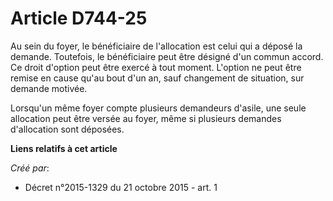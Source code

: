 # Article D744-25

Au sein du foyer, le bénéficiaire de l'allocation est celui qui a déposé la demande. Toutefois, le bénéficiaire peut être
désigné d'un commun accord. Ce droit d'option peut être exercé à tout moment. L'option ne peut être remise en cause qu'au
bout d'un an, sauf changement de situation, sur demande motivée.

Lorsqu'un même foyer compte plusieurs demandeurs d'asile, une seule allocation peut être versée au foyer, même si plusieurs
demandes d'allocation sont déposées.

**Liens relatifs à cet article**

_Créé par_:

  - Décret n°2015-1329 du 21 octobre 2015 - art. 1
